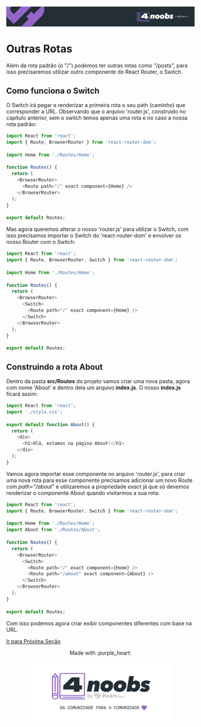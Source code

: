 <p align="center">
  <a href="https://github.com/he4rt/4noobs" target="_blank">
    <img src="../../assets/global/header-4noobs.svg">
  </a>
</p>

# Outras Rotas

Além da rota padrão (o "/") podemos ter outras rotas como  "/posts", para isso precisaremos utilizar outro componente do React Router, o Switch.

## Como funciona o Switch

O Switch irá pegar e renderizar a primeira rota o seu path (caminho) que corresponder a URL. Observando que o arquivo 'router.js', construido no capítulo anterior, sem o switch temos apenas uma rota e no caso a nossa rota padrão:

```js
import React from 'react';
import { Route, BrowserRouter } from 'react-router-dom';

import Home from './Routes/Home';

function Routes() {
  return (
    <BrowserRouter>
      <Route path="/" exact component={Home} />
    </BrowserRouter>
  );
}

export default Routes;
```

Mas agora queremos alterar o nosso 'router.js' para utilizar o Switch, com isso precisamos importar o Switch do 'react-router-dom' e envolver os nosso Router com o Switch:

```js
import React from 'react';
import { Route, BrowserRouter, Switch } from 'react-router-dom';

import Home from './Routes/Home';

function Routes() {
  return (
    <BrowserRouter>
      <Switch>
        <Route path="/" exact component={Home} />
      </Switch>
    </BrowserRouter>
  );
}

export default Routes;
```

## Construindo a rota About

Dentro da pasta **src/Routes** do projeto vamos criar uma nova pasta, agora com nome 'About' e dentro dela um arquivo **index.js**. O nosso **index.js** ficará assim:

```js
import React from 'react';
import './style.css';

export default function About() {
  return (
    <div>
      <h1>Olá, estamos na página About!</h1>
    </div>
  );
}
```

Vamos agora importar esse componente no arquivo 'router.js', para criar uma nova rota para esse componente precisamos adicionar um novo Route com *path="/about*" e utilizaremos a propriedade *exact* já que só devemos renderizar o componente About quando visitarmos a sua rota:

```js
import React from 'react';
import { Route, BrowserRouter, Switch } from 'react-router-dom';

import Home from './Routes/Home';
import About from './Routes/About';

function Routes() {
  return (
    <BrowserRouter>
      <Switch>
        <Route path="/" exact component={Home} />
        <Route path="/about" exact component={About} />
      </Switch>
    </BrowserRouter>
  );
}

export default Routes;
```

Com isso podemos agora criar exibir componentes diferentes com base na URL.

[Ir para Próxima Seção](../Cliente%20REST/1-Fetch.md)

<p align="center">Made with :purple_heart:</p>

<p align="center">
  <a href="https://github.com/he4rt/4noobs" target="_blank">
    <img src="../../assets/global/footer-4noobs.svg" width="380">
  </a>
</p>
